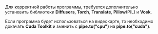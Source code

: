 Для корректной работы программы, требуется дополнительно установить библиотеки **Diffusers**, **Torch**, **Translate**, **Pillow**(PIL) и **Vosk**. 

Если программа будет использоваться на видеокарте, то необходимо докачать **Cuda Toolkit** и зменить с **pipe.to("cpu")** на **pipe.to("cuda")**. 
